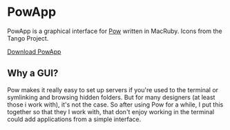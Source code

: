 PowApp
======
PowApp is a graphical interface for [Pow](http://pow.cx) written in MacRuby. Icons from the Tango Project.

[Download PowApp](https://github.com/downloads/Terw/PowApp/PowApp.zip)

Why a GUI?
----------
Pow makes it really easy to set up servers if you're used to the terminal or symlinking and browsing hidden folders. But for many designers (at least those i work with), it's not the case. So after using Pow for a while, I put this together so that they I work with, that don't enjoy working in the terminal could add applications from a simple interface.



